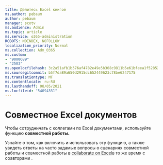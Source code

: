 ```yaml
---
title: Делитесь Excel книгой
ms.author: pebaum
author: pebaum
manager: scotv
ms.audience: Admin
ms.topic: article
ms.service: o365-administration
ROBOTS: NOINDEX, NOFOLLOW
localization_priority: Normal
ms.collection: Adm_O365
ms.custom:
- "9000689"
- "2583"
ms.openlocfilehash: 3c2a51afb1b376af4782e49e5b308c9811b5e61bfeea1f52852a79178e818968
ms.sourcegitcommit: b5f7da89a650d2915dc652449623c78be6247175
ms.translationtype: MT
ms.contentlocale: ru-RU
ms.lasthandoff: 08/05/2021
ms.locfileid: "54094331"
---
```

# <a name="collaborate-on-excel-documents"></a>Совместное Excel документов

Чтобы сотрудничать с коллегами по Excel документами, используйте функцию **совместной работы.** 

Узнайте о том, как включить и использовать эту функцию, а также увидеть ответы на часто задамые вопросы о сценариях совместной работы и совместной работы в [collaborate on Excel](https://support.office.com/article/7152aa8b-b791-414c-a3bb-3024e46fb104)в то же время с соавторами .
